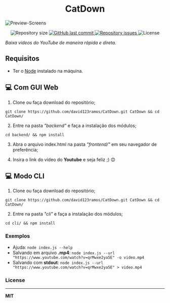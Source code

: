 <h1 align="center">CatDown</h1>

![Preview-Screens](https://i.imgur.com/Wm53yXe.png)

<p align="center">
  	<img alt="Repository size" src="https://img.shields.io/github/repo-size/david123ramos/CatDown">
  	<a href="https://github.com/david123ramos/CatDown/commits/master">
    	<img alt="GitHub last commit" src="https://img.shields.io/github/last-commit/david123ramos/CatDown">
  	</a>
  	<a href="https://github.com/acidiney/buscador-ao/issues">
    	<img alt="Repository issues" src="https://img.shields.io/github/issues/david123ramos/CatDown">
  	</a>
  	<img alt="License" src="https://img.shields.io/badge/license-MIT-brightgreen">
</p>

*Baixa videos do YouTube de maneira rápida e direta.*

## Requisitos

- Ter o [Node](https://nodejs.org/en/) instalado na máquina.

## 💻 Com GUI Web

1. Clone ou faça download do repositório;
```
git clone https://github.com/david123ramos/CatDown.git CatDown && cd CatDown/
```

2. Entre na pasta *"backend"* e faça a instalação dos módulos;
```
cd backend/ && npm install
```

3. Abra o arquivo index.html na pasta *"frontend/"* em seu navegador de preferência;

4. Insira o link do vídeo do **Youtube** e seja feliz ;) 😊

## 💻 Modo CLI

1. Clone ou faça download do repositório;
```
git clone https://github.com/david123ramos/CatDown.git CatDown && cd CatDown/
```

2. Entre na pasta *"cli"* e faça a instalação dos módulos;
```
cd cli/ && npm install
```

### Exemplos
 - Ajuda: ``node index.js --help``
 - Salvando em arquivo **.mp4**:  ``node index.js --url "https://www.youtube.com/watch?v=qrMwxe2ya5E" -o video.mp4``
 - Salvando com **stdout**: ``node index.js --url "https://www.youtube.com/watch?v=qrMwxe2ya5E" > video.mp4``
 
### License
----

**MIT**
